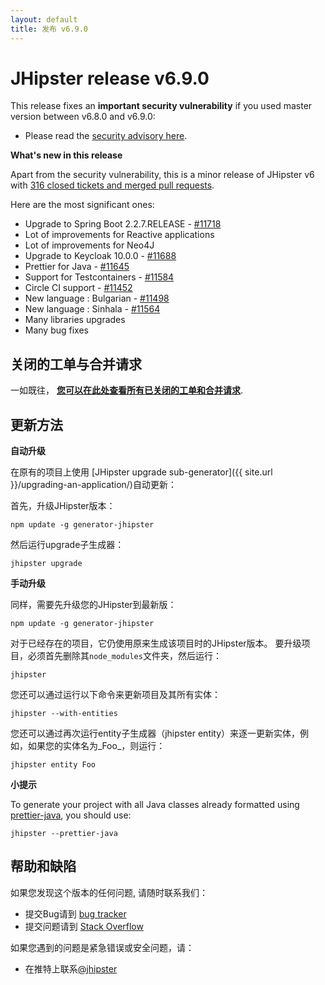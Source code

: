 ```yaml
---
layout: default
title: 发布 v6.9.0
---
```


JHipster release v6.9.0
==================

This release fixes an **important security vulnerability** if you used master version between v6.8.0 and v6.9.0:

- Please read the [security advisory here](https://github.com/jhipster/generator-jhipster/security/advisories/GHSA-8w7w-67mw-r5p7).

**What's new in this release**

Apart from the security vulnerability, this is a minor release of JHipster v6 with [316 closed tickets and merged pull requests](https://github.com/jhipster/generator-jhipster/issues?q=milestone%3A6.9.0+is%3Aclosed).

Here are the most significant ones:

- Upgrade to Spring Boot 2.2.7.RELEASE - [#11718](https://github.com/jhipster/generator-jhipster/pull/11718)
- Lot of improvements for Reactive applications
- Lot of improvements for Neo4J
- Upgrade to Keycloak 10.0.0 - [#11688](https://github.com/jhipster/generator-jhipster/pull/11688)
- Prettier for Java - [#11645](https://github.com/jhipster/generator-jhipster/pull/11645)
- Support for Testcontainers - [#11584](https://github.com/jhipster/generator-jhipster/pull/11584)
- Circle CI support - [#11452](https://github.com/jhipster/generator-jhipster/pull/11452)
- New language : Bulgarian - [#11498](https://github.com/jhipster/generator-jhipster/pull/11498)
- New language : Sinhala - [#11564](https://github.com/jhipster/generator-jhipster/pull/11564)
- Many libraries upgrades
- Many bug fixes


关闭的工单与合并请求
------------
一如既往， __[您可以在此处查看所有已关闭的工单和合并请求](https://github.com/jhipster/generator-jhipster/issues?q=milestone%3A6.9.0+is%3Aclosed)__.

更新方法
------------

**自动升级**

在原有的项目上使用 [JHipster upgrade sub-generator]({{ site.url }}/upgrading-an-application/)自动更新：

首先，升级JHipster版本：

```
npm update -g generator-jhipster
```

然后运行upgrade子生成器：

```
jhipster upgrade
```

**手动升级**

同样，需要先升级您的JHipster到最新版：

```
npm update -g generator-jhipster
```

对于已经存在的项目，它仍使用原来生成该项目时的JHipster版本。
要升级项目，必须首先删除其`node_modules`文件夹，然后运行：

```
jhipster
```

您还可以通过运行以下命令来更新项目及其所有实体：

```
jhipster --with-entities
```

您还可以通过再次运行entity子生成器（jhipster entity）来逐一更新实体，例如，如果您的实体名为_Foo_，则运行：

```
jhipster entity Foo
```

**小提示**

To generate your project with all Java classes already formatted using [prettier-java](https://github.com/jhipster/prettier-java), you should use:

```
jhipster --prettier-java
```

帮助和缺陷
--------------

如果您发现这个版本的任何问题, 请随时联系我们：

- 提交Bug请到 [bug tracker](https://github.com/jhipster/generator-jhipster/issues?state=open)
- 提交问题请到 [Stack Overflow](http://stackoverflow.com/tags/jhipster/info)

如果您遇到的问题是紧急错误或安全问题，请：

- 在推特上联系[@jhipster](https://twitter.com/jhipster)
